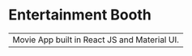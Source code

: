 # Entertainment Booth
<table>
<tr>
<td>
  Movie App built in React JS and Material UI.
</td>
</tr>
</table>
